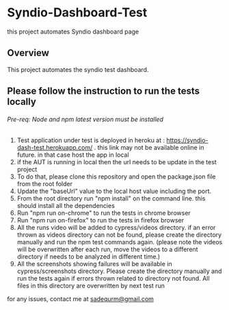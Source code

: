 # Syndio-Dashboard-Test
this project automates Syndio dashboard page 

## Overview
This project automates the syndio test dashboard.

## Please follow the instruction to run the tests locally

###### Pre-req: Node and npm latest version must be installed

1. Test application under test is deployed in heroku at : https://syndio-dash-test.herokuapp.com/ . this link may not be available online in future. in that case host the app in local
2. if the AUT is running in local then the url needs to be update in the test project
3. To do that, please clone this repository and open the package.json file from the root folder
4. Update the "baseUrl" value to the local host value including the port.
5. From the root directory run "npm install" on the command line. this should install all the dependencies
6. Run "npm run on-chrome" to run the tests in chrome browser
7. Run "npm run on-firefox" to run the tests in firefox browser
8. All the runs video will be added to cypress/videos directory. if an error thrown as videos directory can not be found, please create the directory manually and run the npm test commands again. (please note the videos will be overwritten after each run, move the videos to a different directory if needs to be analyzed in different time.)
9. All the screenshots showing failures will be available in cypress/screenshots directory. Please create the directory manually and run the tests again if errors thrown related to directory not found. All files in this directory are overwritten by next test run

for any issues, contact me at sadequrm@gmail.com
